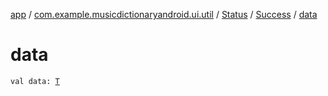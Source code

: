 [app](../../../index.md) / [com.example.musicdictionaryandroid.ui.util](../../index.md) / [Status](../index.md) / [Success](index.md) / [data](./data.md)

# data

`val data: `[`T`](index.md#T)